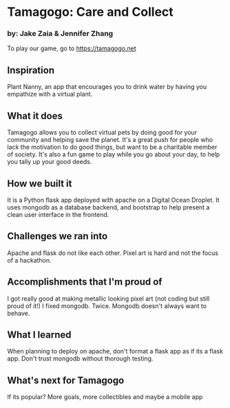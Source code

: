 # Tamagogo: Care and Collect
### by: Jake Zaia & Jennifer Zhang

To play our game, go to https://tamagogo.net

## Inspiration
Plant Nanny, an app that encourages you to drink water by having you empathize with a virtual plant.

## What it does
Tamagogo allows you to collect virtual pets by doing good for your community and helping save the planet. It's a great push for people who lack the motivation to do good things, but want to be a charitable member of society. It's also a fun game to play while you go about your day, to help you tally up your good deeds.

## How we built it
It is a Python flask app deployed with apache on a Digital Ocean Droplet. It uses mongodb as a database backend, and bootstrap to help present a clean user interface in the frontend.

## Challenges we ran into
Apache and flask do not like each other. Pixel art is hard and not the focus of a hackathon.

## Accomplishments that I'm proud of
I got really good at making metallic looking pixel art (not coding but still proud of it!)
I fixed mongodb. Twice. Mongodb doesn't always want to behave.

## What I learned
When planning to deploy on apache, don't format a flask app as if its a flask app.
Don't trust mongodb without thorough testing.

## What's next for Tamagogo
If its popular? More goals, more collectibles and maybe a mobile app

